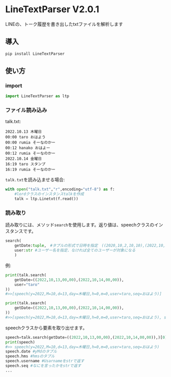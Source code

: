 # LineTextParser V2.0.1
LINEの、トーク履歴を書き出したtxtファイルを解析します
## 導入
~~~bash
pip install LineTextParser
~~~
## 使い方
### import
~~~python
import LineTextParser as ltp
~~~
### ファイル読み込み
talk.txt:
~~~
2022.10.13 木曜日
00:00 taro おはよう
00:00 rumia そーなのかー
00:12 hanako おはよー
00:12 rumia そーなのかー
2022.10.14 金曜日
16:19 taro スタンプ
16:19 rumia そーなのかー
~~~
```talk.txt```を読み込ませる場合:
```python
with open("talk.txt","r",encoding="utf-8") as f:
    #lordクラスのインスタンスtalkを作成
    talk = ltp.Linetxt(f.read())
```
### 読み取り
読み取りには、メソッド```search```を使用します。返り値は、speechクラスのインスタンスです。
```python
search(
    getDate:tuple,　#タプルの形式で日時を指定　((2020,10,2,10,10),(2022,10,1,12,00))で2020/10/2 10:10から2022/10/1 12:00までのトークを指定
    user:str #ユーザー名を指定、なければ全てのユーザーが対象になる
    )
```
例:
```python
print(talk.search(
    getDate=((2022,10,13,00,00),(2022,10,14,00,00)),
    user="taro"
))
#>>[speech(y=2022,M=10,d=13,day=木曜日,h=0,m=0,user=taro,seq=おはよう)]

print(talk.search(
    getDate=((2022,10,13,00,00),(2022,10,14,00,00)),
))
#>>[speech(y=2022,M=10,d=13,day=木曜日,h=0,m=0,user=taro,seq=おはよう), speech(y=2022,M=10,d=13,day=木曜日,h=0,m=0,user=rumia,seq=そーなのかー), speech(y=2022,M=10,d=13,day=木曜日,h=0,m=12,user=hanako,seq=おはよー), speech(y=2022,M=10,d=13,day=木曜日,h=0,m=12,user=rumia,seq=そーなのかー)]
```
speechクラスから要素を取り出せます。
~~~python
speech=talk.search(getDate=((2022,10,13,00,00),(2022,10,14,00,00)),)[0]
print(speech)
#>> speech(y=2022,M=10,d=13,day=木曜日,h=0,m=0,user=taro,seq=おはよう)
speech.date #yMdのタプル
speech.hms #hmsのタプル
speech.username #Usarnameをstrで返す
speech.seq #なにを言ったかをstrで返す
...
~~~
